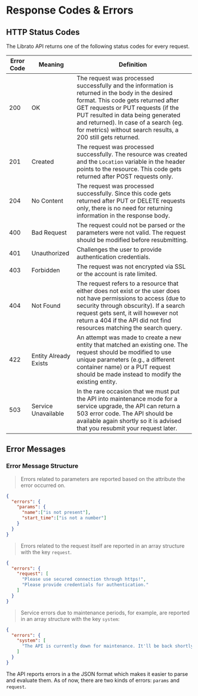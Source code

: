# Response Codes & Errors

## HTTP Status Codes

The Librato API returns one of the following status codes for every request.

Error Code | Meaning | Definition
---------- | ------- | ----------
200 | OK | The request was processed successfully and the information is returned in the body in the desired format. This code gets returned after GET requests or PUT requests (if the PUT resulted in data being generated and returned). In case of a search (eg. for metrics) without search results, a 200 still gets returned.
201 | Created | The request was processed successfully. The resource was created and the `Location` variable in the header points to the resource. This code gets returned after POST requests only.
204 | No Content | The request was processed successfully. Since this code gets returned after PUT or DELETE requests only, there is no need for returning information in the response body.
400 | Bad Request | The request could not be parsed or the parameters were not valid. The request should be modified before resubmitting.
401 | Unauthorized | Challenges the user to provide authentication credentials.
403 | Forbidden | The request was not encrypted via SSL or the account is rate limited.
404 | Not Found | The request refers to a resource that either does not exist or the user does not have permissions to access (due to security through obscurity). If a search request gets sent, it will however not return a 404 if the API did not find resources matching the search query.
422 | Entity Already Exists | An attempt was made to create a new entity that matched an existing one. The request should be modified to use unique parameters (e.g., a different container name) or a PUT request should be made instead to modify the existing entity.
503 | Service Unavailable | In the rare occasion that we must put the API into maintenance mode for a service upgrade, the API can return a 503 error code. The API should be available again shortly so it is advised that you resubmit your request later.

## Error Messages

<h3 class="side">Error Message Structure</h3>

>Errors related to parameters are reported based on the attribute the error occurred on.

```json
{
  "errors": {
    "params": {
      "name":["is not present"],
      "start_time":["is not a number"]
    }
  }
}
```

>Errors related to the request itself are reported in an array structure with the key `request`.

```json
{
  "errors": {
    "request": [
      "Please use secured connection through https!",
      "Please provide credentials for authentication."
    ]
  }
}
```

>Service errors due to maintenance periods, for example, are reported in an array structure with the key `system`:

```json
{
  "errors": {
    "system": [
      "The API is currently down for maintenance. It'll be back shortly."
    ]
  }
}
```

The API reports errors in a the JSON format which makes it easier to parse and evaluate them. As of now, there are two kinds of errors: `params` and `request`.